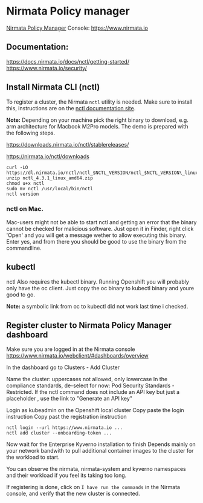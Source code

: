 
# Nirmata Policy manager

[Nirmata Policy Manager](https://nirmata.com/policy-manager/)
Console: https://www.nirmata.io

## Documentation:

https://docs.nirmata.io/docs/nctl/getting-started/
https://www.nirmata.io/security/


## Install Nirmata CLI (nctl)

To register a cluster, the Nirmata `nctl` utility is needed.
Make sure to install this, instructions are on the [nctl documentation site](https://docs.nirmata.io/docs/nctl/installation/).

**Note:** Depending on your machine pick the right binary to download, e.g. arm architecture for Macbook M2Pro models. The demo is prepared with the following steps.

https://downloads.nirmata.io/nctl/stablereleases/

https://nirmata.io/nctl/downloads

```
curl -LO https://dl.nirmata.io/nctl/nctl_$NCTL_VERSION/nctl_$NCTL_VERSION\_linux_amd64.zip.asc
unzip nctl_4.3.1_linux_amd64.zip 
chmod u+x nctl
sudo mv nctl /usr/local/bin/nctl
nctl version
```

### nctl on Mac.

Mac-users might not be able to start nctl and getting an error that the binary cannot be checked for malicious software.
Just open it in Finder, right click 'Open' and you will get a message wether to allow executing this binary. Enter yes, and from there you should be good to use the binary from the commandline.



## kubectl

nctl Also requires the kubectl binary.
Running Openshift you will probably only have the oc client.
Just copy the oc binary to kubectl binary and youre good to go.

**Note:** a symbolic link from oc to kubectl did not work last time i checked.



## Register cluster to Nirmata Policy Manager dashboard

Make sure you are logged in at the Nirmata console
https://www.nirmata.io/webclient/#dashboards/overview

In the dashboard go to Clusters - Add Cluster

Name the cluster: uppercases not allowed, only lowercase
In the compliance standards, de-select for now: Pod Security Standards - Restricted.
If the nctl command does not include an API key but just a placeholder <key>, use the link to "Generate an API key"

Login as kubeadmin on the Openshift local cluster
Copy paste the login instruction
Copy past the registration instruction

```
nctl login --url https://www.nirmata.io ...
nctl add cluster --onboarding-token ...
```

Now wait for the Enterprise Kyverno installation to finish
Depends mainly on your network bandwith to pull additional container images to the cluster for the workload to start.

You can observe the nirmata, nirmata-system and kyverno namespaces and their workload if you feel its taking too long.

If registering is done, click on `I have run the commands` in the Nirmata console, and verify that the new cluster is connected.


